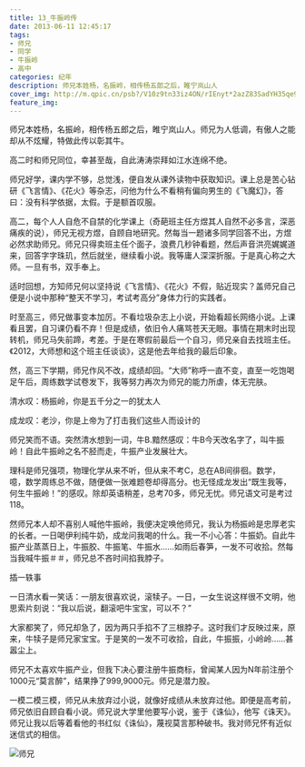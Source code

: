 ```yaml
---
title: 13_牛振岭传
date: 2013-06-11 12:45:17
tags:
- 师兄
- 同学
- 牛振岭
- 高中
categories: 纪年
description: 师兄本姓杨，名振岭，相传杨五郎之后，睢宁岚山人
cover_img: http://m.qpic.cn/psb?/V10z9tn33iz4ON/rIEnyt*2azZ83SadYH35qe9rub9Fb1q8ymUq4bkdVWA!/b/dE8BAAAAAAAA&bo=gAc4BAAAAAARB4s!&rf=viewer_4
feature_img: 
---
```




师兄本姓杨，名振岭，相传杨五郎之后，睢宁岚山人。师兄为人低调，有傲人之能却从不炫耀，特做此传以彰其牛。

高二时和师兄同位，幸甚至哉，自此涛涛崇拜如江水连绵不绝。

师兄好学，课内学不够，总觉浅，便自发从课外读物中获取知识。课上总是苦心钻研《飞言情》、《花火》等杂志，问他为什么不看稍有偏向男生的《飞魔幻》，答曰：没有科学依据，太假。于是额首叹服。

高二，每个人人自危不自禁的化学课上（奇葩班主任方煜其人自然不必多言，深恶痛疾的说），师兄无视方煜，自顾自地研究。然每当一题诸多同学回答不出，方煜必然求助师兄。师兄只得卖班主任个面子，浪费几秒钟看题，然后声音洪亮娓娓道来，回答字字珠玑，然后就坐，继续看小说。我等庸人深深折服。于是真心称之大师。一旦有书，双手奉上。

适时回想，方知师兄何以坚持说《飞言情》、《花火》不假，贴近现实？盖师兄自己便是小说中那种“整天不学习，考试考高分”身体力行的实践者。

时至高三，师兄做事变本加厉。不看垃圾杂志上小说，开始看超长网络小说。上课看且罢，自习课仍看不弃！但是成绩，依旧令人痛骂苍天无眼。事情在期末时出现转机，师兄马失前蹄，考差。于是在寒假前最后一个自习，师兄亲自去找班主任。《2012，大师想和这个班主任谈谈》，这是他去年给我的最后印象。

然，高三下学期，师兄作风不改，成绩却回。“大师”称呼一直不变，直至一吃饱喝足午后，周练数学试卷发下，我等努力再次为师兄的能力所虐，体无完肤。

清水叹：杨振岭，你是五千分之一的犹太人

成龙叹：老沙，你是上帝为了打击我们这些人而设计的

师兄笑而不语。突然清水想到一词，牛B.黯然感叹：牛B今天改名字了，叫牛振岭！自此牛振岭之名不胫而走，牛振产业发展壮大。

理科是师兄强项，物理化学从来不听，但从来不考C，总在AB间徘徊。数学，噫，数学周练总不做，随便做一张难题卷却得高分。也无怪成龙发出“既生我等，何生牛振岭！”的感叹。除却英语稍差，总考70多，师兄无忧。师兄语文可是考过118。

然师兄本人却不喜别人喊他牛振岭，我便决定唤他师兄，我认为杨振岭是忠厚老实的长者。一日喝伊利纯牛奶，成龙问我喝的什么。我一不小心答：牛振奶。自此牛振产业蒸蒸日上，牛振胶、牛振笔、牛振水……如雨后春笋，一发不可收拾。然每当我喊牛振＃＃，师兄总不吝时间掐我脖子。

插一轶事

  一日清水看一笑话：一朋友很喜欢说，滚犊子。一日，一女生说这样很不文明，他思索片刻说：“我以后说，翻滚吧牛宝宝，可以不？”

大家都笑了，师兄却急了，因为两只手掐不了三根脖子。这时我们才反映过来，原来，牛犊子是师兄家宝宝。于是笑的一发不可收拾，自此，牛振振，小岭岭……甚嚣尘上。

师兄不太喜欢牛振产业，但我下决心要注册牛振商标，曾闻某人因为N年前注册个1000元“莫言醉”，结果挣了999,9000元。师兄是潜力股。

一模二模三模，师兄从未放弃过小说，就像好成绩从未放弃过他。即便是高考前，师兄依旧自顾自看小说。师兄说大学里他要写小说，鉴于《诛仙》，他写《诛天》。师兄让我以后等着看他的书红似《诛仙》，蔑视莫言那种破书。我对师兄怀有近似迷信式的相信。

![师兄](http://a4.qpic.cn/psb?/6ee074a0-6b62-4061-a4b1-8a668bfe6415/TSU16.kpqUr8iV0jKeetHX8EbjH6cWCjWl6WvHO6.C0!/b/dOeuBZj5CQAA&ek=1&kp=1&pt=0&bo=WAIgA1gCIAMBACc!&tl=3&su=5147337217&tm=1569643200&sce=0-12-12&rf=2-9)